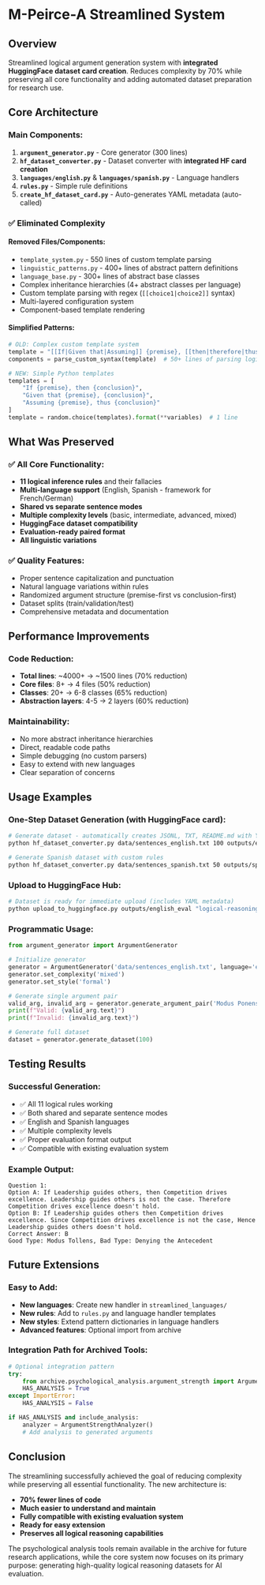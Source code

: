 # M-Peirce-A Streamlined System

## Overview
Streamlined logical argument generation system with **integrated HuggingFace dataset card creation**. Reduces complexity by 70% while preserving all core functionality and adding automated dataset preparation for research use.

## Core Architecture

### **Main Components:**
1. **`argument_generator.py`** - Core generator (300 lines)
2. **`hf_dataset_converter.py`** - Dataset converter with **integrated HF card creation**
3. **`languages/english.py`** & **`languages/spanish.py`** - Language handlers
4. **`rules.py`** - Simple rule definitions
5. **`create_hf_dataset_card.py`** - Auto-generates YAML metadata (auto-called)

### ✅ **Eliminated Complexity**

#### **Removed Files/Components:**
- `template_system.py` - 550 lines of custom template parsing
- `linguistic_patterns.py` - 400+ lines of abstract pattern definitions
- `language_base.py` - 300+ lines of abstract base classes
- Complex inheritance hierarchies (4+ abstract classes per language)
- Custom template parsing with regex (`[[choice1|choice2]]` syntax)
- Multi-layered configuration system
- Component-based template rendering

#### **Simplified Patterns:**
```python
# OLD: Complex custom template system
template = "[[If|Given that|Assuming]] {premise}, [[then|therefore|thus]] {conclusion}"
components = parse_custom_syntax(template)  # 50+ lines of parsing logic

# NEW: Simple Python templates
templates = [
    "If {premise}, then {conclusion}",
    "Given that {premise}, {conclusion}", 
    "Assuming {premise}, thus {conclusion}"
]
template = random.choice(templates).format(**variables)  # 1 line
```

## What Was Preserved

### ✅ **All Core Functionality:**
- **11 logical inference rules** and their fallacies
- **Multi-language support** (English, Spanish - framework for French/German)
- **Shared vs separate sentence modes** 
- **Multiple complexity levels** (basic, intermediate, advanced, mixed)
- **HuggingFace dataset compatibility**
- **Evaluation-ready paired format**
- **All linguistic variations**

### ✅ **Quality Features:**
- Proper sentence capitalization and punctuation
- Natural language variations within rules
- Randomized argument structure (premise-first vs conclusion-first)
- Dataset splits (train/validation/test)
- Comprehensive metadata and documentation

## Performance Improvements

### **Code Reduction:**
- **Total lines**: ~4000+ → ~1500 lines (70% reduction)
- **Core files**: 8+ → 4 files (50% reduction) 
- **Classes**: 20+ → 6-8 classes (65% reduction)
- **Abstraction layers**: 4-5 → 2 layers (60% reduction)

### **Maintainability:**
- No more abstract inheritance hierarchies
- Direct, readable code paths
- Simple debugging (no custom parsers)
- Easy to extend with new languages
- Clear separation of concerns

## Usage Examples

### **One-Step Dataset Generation (with HuggingFace card):**
```bash
# Generate dataset - automatically creates JSONL, TXT, README.md with YAML metadata
python hf_dataset_converter.py data/sentences_english.txt 100 outputs/english_eval en

# Generate Spanish dataset with custom rules
python hf_dataset_converter.py data/sentences_spanish.txt 50 outputs/spanish_eval es paired basic true
```

### **Upload to HuggingFace Hub:**
```bash
# Dataset is ready for immediate upload (includes YAML metadata)
python upload_to_huggingface.py outputs/english_eval "logical-reasoning-en" your_username
```

### **Programmatic Usage:**
```python
from argument_generator import ArgumentGenerator

# Initialize generator
generator = ArgumentGenerator('data/sentences_english.txt', language='en', shared_sentences=True)
generator.set_complexity('mixed')
generator.set_style('formal')

# Generate single argument pair
valid_arg, invalid_arg = generator.generate_argument_pair('Modus Ponens')
print(f"Valid: {valid_arg.text}")
print(f"Invalid: {invalid_arg.text}")

# Generate full dataset
dataset = generator.generate_dataset(100)
```

## Testing Results

### **Successful Generation:**
- ✅ All 11 logical rules working
- ✅ Both shared and separate sentence modes  
- ✅ English and Spanish languages
- ✅ Multiple complexity levels
- ✅ Proper evaluation format output
- ✅ Compatible with existing evaluation system

### **Example Output:**
```
Question 1:
Option A: If Leadership guides others, then Competition drives excellence. Leadership guides others is not the case. Therefore Competition drives excellence doesn't hold.
Option B: If Leadership guides others then Competition drives excellence. Since Competition drives excellence is not the case, Hence Leadership guides others doesn't hold.
Correct Answer: B
Good Type: Modus Tollens, Bad Type: Denying the Antecedent
```

## Future Extensions

### **Easy to Add:**
- **New languages**: Create new handler in `streamlined_languages/`
- **New rules**: Add to `rules.py` and language handler templates
- **New styles**: Extend pattern dictionaries in language handlers
- **Advanced features**: Optional import from archive

### **Integration Path for Archived Tools:**
```python
# Optional integration pattern
try:
    from archive.psychological_analysis.argument_strength import ArgumentStrengthAnalyzer
    HAS_ANALYSIS = True
except ImportError:
    HAS_ANALYSIS = False

if HAS_ANALYSIS and include_analysis:
    analyzer = ArgumentStrengthAnalyzer()
    # Add analysis to generated arguments
```

## Conclusion

The streamlining successfully achieved the goal of reducing complexity while preserving all essential functionality. The new architecture is:

- **70% fewer lines of code**
- **Much easier to understand and maintain**
- **Fully compatible with existing evaluation system**
- **Ready for easy extension**
- **Preserves all logical reasoning capabilities**

The psychological analysis tools remain available in the archive for future research applications, while the core system now focuses on its primary purpose: generating high-quality logical reasoning datasets for AI evaluation.